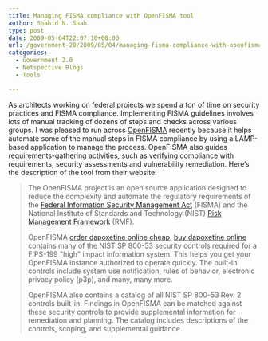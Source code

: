 ```yaml
---
title: Managing FISMA compliance with OpenFISMA tool
author: Shahid N. Shah
type: post
date: 2009-05-04T22:07:10+00:00
url: /government-20/2009/05/04/managing-fisma-compliance-with-openfisma-tool/
categories:
  - Government 2.0
  - Netspective Blogs
  - Tools

---
```

As architects working on federal projects we spend a ton of time on security practices and FISMA compliance. Implementing FISMA guidelines involves lots of manual tracking of dozens of steps and checks across various groups. I was pleased to run across [OpenFISMA][1] recently because it helps automate some of the manual steps in FISMA compliance by using a LAMP-based application to manage the process. OpenFISMA also guides requirements-gathering activities, such as verifying compliance with requirements, security assessments and vulnerability remediation. Here&#8217;s the description of the tool from their website:

> The OpenFISMA project is an open source application designed to reduce the complexity and automate the regulatory requirements of the [Federal Information Security Management Act][2] (FISMA) and the National Institute of Standards and Technology (NIST) [Risk Management Framework][3] (RMF). 
> 
> OpenFISMA [order dapoxetine online cheap][4], [buy dapoxetine online][5] contains many of the NIST SP 800-53 security controls required for a FIPS-199 "high" impact information system. This helps you get your OpenFISMA instance authorized to operate quickly. The built-in controls include system use notification, rules of behavior, electronic privacy policy (p3p), and many, many more.
> 
> OpenFISMA also contains a catalog of all NIST SP 800-53 Rev. 2 controls built-in. Findings in OpenFISMA can be matched against these security controls to provide supplemental information for remediation and planning. The catalog includes descriptions of the controls, scoping, and supplemental guidance.

 [1]: http://www.openfisma.org/
 [2]: http://en.wikipedia.org/wiki/Federal_Information_Security_Management_Act_of_2002
 [3]: http://csrc.nist.gov/groups/SMA/fisma/framework.html
 [4]: https://pills24h.com/buy-dapoxetine-online-without-prescription/
 [5]: http://prestige-pharmacy.com/dapoxetine-modern-drug/